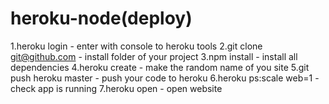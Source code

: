 heroku-node(deploy)
===========

1.heroku login - enter with console to heroku tools
2.git clone git@github.com - install folder of your project
3.npm install - install all dependencies
4.heroku create - make the random name of you site
5.git push heroku master - push your code to heroku
6.heroku ps:scale web=1 - check app is running
7.heroku open - open website
